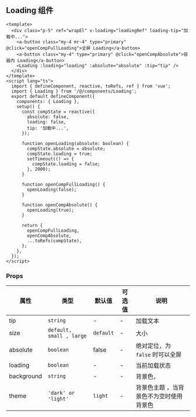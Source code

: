 ## Loading 组件

```vue
<template>
  <div class="p-5" ref="wrapEl" v-loading="loadingRef" loading-tip="加载中...">
    <a-button class="my-4 mr-4" type="primary" @click="openCompFullLoading">全屏 Loading</a-button>
    <a-button class="my-4" type="primary" @click="openCompAbsolute">容器内 Loading</a-button>
    <Loading :loading="loading" :absolute="absolute" :tip="tip" />
  </div>
</template>
<script lang="ts">
  import { defineComponent, reactive, toRefs, ref } from 'vue';
  import { Loading } from '/@/components/Loading';
  export default defineComponent({
    components: { Loading },
    setup() {
      const compState = reactive({
        absolute: false,
        loading: false,
        tip: '加载中...',
      });

      function openLoading(absolute: boolean) {
        compState.absolute = absolute;
        compState.loading = true;
        setTimeout(() => {
          compState.loading = false;
        }, 2000);
      }

      function openCompFullLoading() {
        openLoading(false);
      }

      function openCompAbsolute() {
        openLoading(true);
      }

      return {
        openCompFullLoading,
        openCompAbsolute,
        ...toRefs(compState),
      };
    },
  });
</script>
```

### Props

| 属性 | 类型 | 默认值 | 可选值 | 说明 |
| --- | --- | --- | --- | --- |
| tip | `string` | - | - | 加载文本 |
| size | `default, small , large` | `default` | - | 大小 |
| absolute | `boolean` | false | - | 绝对定位，为 `false` 时可以全屏 |
| loading | `boolean` | - | - | 当前加载状态 |
| background | `string` | - | - | 背景色， |
| theme | `'dark' or 'light'` | `light` | - | 背景色主题 ，当背景色不为空时使用背景色 |
